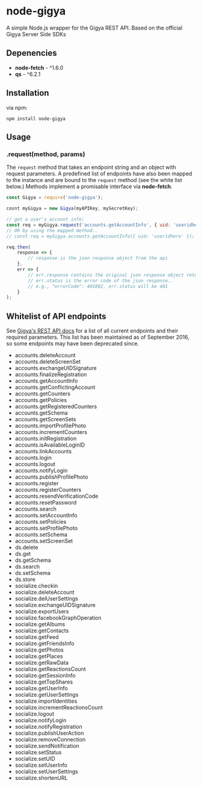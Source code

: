 # node-gigya

A simple Node.js wrapper for the Gigya REST API. Based on the official Gigya Server Side SDKs

## Depenencies

* **node-fetch** - ^1.6.0
* **qs** - ^6.2.1

## Installation

via npm:

`npm install node-gigya`

## Usage

### .request(method, params)

The `request` method that takes an endpoint string and an object with request parameters. A predefined list of endpoints have also been mapped to the instance and are bound to the `request` method (see the white list below.) Methods implement a promisable interface via **node-fetch**.


```javascript
const Gigya = require('node-gigya');

cosnt myGigya = new Gigya(myAPIKey, mySecretKey);

// get a user's account info:
const req = myGigya.request('accounts.getAccountInfo', { uid: 'useridhere' });
// OR by using the mapped method..
// const req = myGigya.accounts.getAccountInfo({ uid: 'useridhere' });

req.then(
	response => {
		// response is the json response object from the api
	},
	err => {
		// err.response contains the original json response object returned by the api.
		// err.status is the error code of the json response..
		// e.g., "errorCode": 401002, err.status will be 401
	}
);
```

## Whitelist of API endpoints

See [Gigya's REST API docs](http://developers.gigya.com/display/GD/REST+API) for a list of all current endpoints and their required parameters. This list has been maintained as of September 2016, so some endpoints may have been deprecated since.

* accounts.deleteAccount
* accounts.deleteScreenSet
* accounts.exchangeUIDSignature
* accounts.finalizeRegistration
* accounts.getAccountInfo
* accounts.getConflictingAccount
* accounts.getCounters
* accounts.getPolicies
* accounts.getRegisteredCounters
* accounts.getSchema
* accounts.getScreenSets
* accounts.importProfilePhoto
* accounts.incrementCounters
* accounts.initRegistration
* accounts.isAvailableLoginID
* accounts.linkAccounts
* accounts.login
* accounts.logout
* accounts.notifyLogin
* accounts.publishProfilePhoto
* accounts.register
* accounts.registerCounters
* accounts.resendVerificationCode
* accounts.resetPassword
* accounts.search
* accounts.setAccountInfo
* accounts.setPolicies
* accounts.setProfilePhoto
* accounts.setSchema
* accounts.setScreenSet
* ds.delete
* ds.get
* ds.getSchema
* ds.search
* ds.setSchema
* ds.store
* socialize.checkin
* socialize.deleteAccount
* socialize.delUserSettings
* socialize.exchangeUIDSignature
* socialize.exportUsers
* socialize.facebookGraphOperation
* socialize.getAlbums
* socialize.getContacts
* socialize.getFeed
* socialize.getFriendsInfo
* socialize.getPhotos
* socialize.getPlaces
* socialize.getRawData
* socialize.getReactionsCount
* socialize.getSessionInfo
* socialize.getTopShares
* socialize.getUserInfo
* socialize.getUserSettings
* socialize.importIdentities
* socialize.incrementReactionsCount
* socialize.logout
* socialize.notifyLogin
* socialize.notifyRegistration
* socialize.publishUserAction
* socialize.removeConnection
* socialize.sendNotification
* socialize.setStatus
* socialize.setUID
* socialize.setUserInfo
* socialize.setUserSettings
* socialize.shortenURL